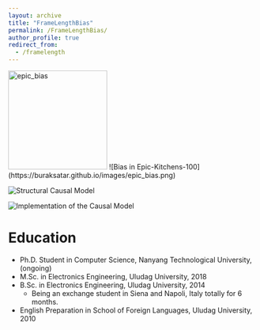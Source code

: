 ```yaml
---
layout: archive
title: "FrameLengthBias"
permalink: /FrameLengthBias/
author_profile: true
redirect_from:
  - /framelength
---
```

<img src="https://buraksatar.github.io/images/epic_bias.png" alt="epic_bias" width="200"/>
![Bias in Epic-Kitchens-100](https://buraksatar.github.io/images/epic_bias.png)

![Structural Causal Model](https://buraksatar.github.io/images/scm_camready.png)

![Implementation of the Causal Model](https://buraksatar.github.io/images/model_camready.png)



Education
======
* Ph.D. Student in Computer Science, Nanyang Technological University, (ongoing)
* M.Sc. in Electronics Engineering, Uludag University, 2018
* B.Sc. in Electronics Engineering, Uludag University, 2014
  * Being an exchange student in Siena and Napoli, Italy totally for 6 months.
* English Preparation in School of Foreign Languages, Uludag University, 2010
